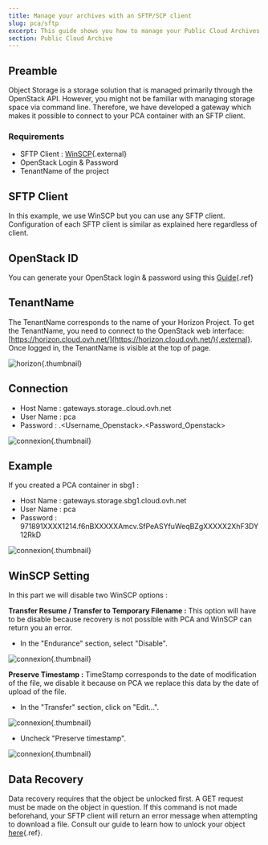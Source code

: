 ```yaml
---
title: Manage your archives with an SFTP/SCP client
slug: pca/sftp
excerpt: This guide shows you how to manage your Public Cloud Archives.
section: Public Cloud Archive
---
```



## Preamble
Object Storage is a storage solution that is managed primarily through the OpenStack API. However, you might not be familiar with managing storage space via command line. Therefore, we have developed a gateway which makes it possible to connect to your PCA container with an SFTP client.


### Requirements
- SFTP Client : [WinSCP](https://winscp.net/eng/download.php){.external}
- OpenStack Login & Password
- TenantName of the project


## SFTP Client
In this example, we use WinSCP but you can use any SFTP client. Configuration of each SFTP client is similar as explained here regardless of client.


## OpenStack ID
You can generate your OpenStack login & password using this [Guide](../../../public-cloud/configure_user_access_to_horizon){.ref}


## TenantName
The TenantName corresponds to the name of your Horizon Project. To get the TenantName, you need to connect to the OpenStack web interface: [https://horizon.cloud.ovh.net/](https://horizon.cloud.ovh.net/){.external}. Once logged in, the TenantName is visible at the top of page.


![horizon](images/image1.png){.thumbnail}


## Connection
- Host Name : gateways.storage.<region>.cloud.ovh.net
- User Name : pca
- Password : <TenantName>.<Username_Openstack>.<Password_Openstack>


![connexion](images/image2.png){.thumbnail}


## Example
If you created a PCA container in sbg1 :

- Host Name : gateways.storage.sbg1.cloud.ovh.net
- User Name : pca
- Password : 971891XXXX1214.f6nBXXXXXAmcv.SfPeASYfuWeqBZgXXXXX2XhF3DY12RkD


![connexion](images/image3.png){.thumbnail}


## WinSCP Setting
In this part we will disable two WinSCP options :

**Transfer Resume / Transfer to Temporary Filename :** This option will have to be disable because recovery is not possible with PCA and WinSCP can return you an error.

- In the "Endurance" section, select "Disable".


![connexion](images/conf1.png){.thumbnail}

**Preserve Timestamp :** TimeStamp corresponds to the date of modification of the file, we disable it because on PCA we replace this data by the date of upload of the file.

- In the "Transfer" section, click on "Edit...".


![connexion](images/conf2.png){.thumbnail}

- Uncheck "Preserve timestamp".


![connexion](images/conf3.png){.thumbnail}


## Data Recovery
Data recovery requires that the object be unlocked first. A GET request must be made on the object in question. If this command is not made beforehand, your SFTP client will return an error message when attempting to download a file. Consult our guide to learn how to unlock your object [here](../product.en-sg.md){.ref}.
